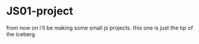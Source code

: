 # JS01-project

from now on i'll be making some small js projects.
this one is just the tip of the iceberg
